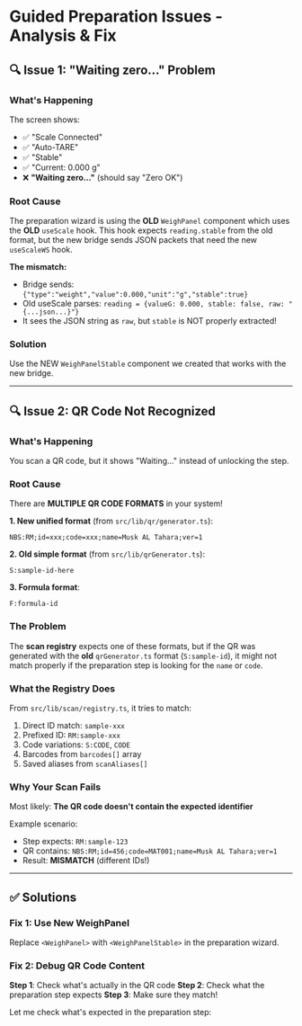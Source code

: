 # Guided Preparation Issues - Analysis & Fix

## 🔍 Issue 1: "Waiting zero..." Problem

### What's Happening
The screen shows:
- ✅ "Scale Connected"
- ✅ "Auto-TARE"
- ✅ "Stable"
- ✅ "Current: 0.000 g"
- ❌ **"Waiting zero..."** (should say "Zero OK")

### Root Cause
The preparation wizard is using the **OLD** `WeighPanel` component which uses the **OLD** `useScale` hook. This hook expects `reading.stable` from the old format, but the new bridge sends JSON packets that need the new `useScaleWS` hook.

**The mismatch:**
- Bridge sends: `{"type":"weight","value":0.000,"unit":"g","stable":true}`
- Old useScale parses: `reading = {valueG: 0.000, stable: false, raw: "{...json...}"}`
- It sees the JSON string as `raw`, but `stable` is NOT properly extracted!

### Solution
Use the NEW `WeighPanelStable` component we created that works with the new bridge.

---

## 🔍 Issue 2: QR Code Not Recognized

### What's Happening
You scan a QR code, but it shows "Waiting..." instead of unlocking the step.

### Root Cause
There are **MULTIPLE QR CODE FORMATS** in your system!

**1. New unified format** (from `src/lib/qr/generator.ts`):
```
NBS:RM;id=xxx;code=xxx;name=Musk AL Tahara;ver=1
```

**2. Old simple format** (from `src/lib/qrGenerator.ts`):
```
S:sample-id-here
```

**3. Formula format**:
```
F:formula-id
```

### The Problem
The **scan registry** expects one of these formats, but if the QR was generated with the **old** `qrGenerator.ts` format (`S:sample-id`), it might not match properly if the preparation step is looking for the `name` or `code`.

### What the Registry Does
From `src/lib/scan/registry.ts`, it tries to match:
1. Direct ID match: `sample-xxx`
2. Prefixed ID: `RM:sample-xxx`
3. Code variations: `S:CODE`, `CODE`
4. Barcodes from `barcodes[]` array
5. Saved aliases from `scanAliases[]`

### Why Your Scan Fails
Most likely: **The QR code doesn't contain the expected identifier**

Example scenario:
- Step expects: `RM:sample-123`
- QR contains: `NBS:RM;id=456;code=MAT001;name=Musk AL Tahara;ver=1`
- Result: **MISMATCH** (different IDs!)

---

## ✅ Solutions

### Fix 1: Use New WeighPanel

Replace `<WeighPanel>` with `<WeighPanelStable>` in the preparation wizard.

### Fix 2: Debug QR Code Content

**Step 1**: Check what's actually in the QR code
**Step 2**: Check what the preparation step expects
**Step 3**: Make sure they match!

Let me check what's expected in the preparation step:


